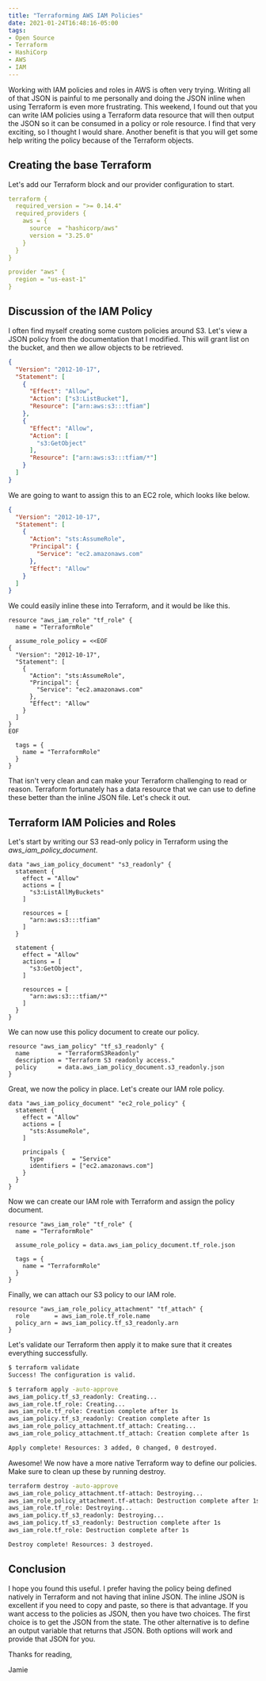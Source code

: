```yaml
---
title: "Terraforming AWS IAM Policies"
date: 2021-01-24T16:48:16-05:00
tags:
- Open Source
- Terraform
- HashiCorp
- AWS
- IAM
---
```


Working with IAM policies and roles in AWS is often very trying. Writing all of that JSON is painful to me personally and doing the JSON inline when using Terraform is even more frustrating. This weekend, I found out that you can write IAM policies using a Terraform data resource that will then output the JSON so it can be consumed in a policy or role resource. I find that very exciting, so I thought I would share. Another benefit is that you will get some help writing the policy because of the Terraform objects.

## Creating the base Terraform

Let's add our Terraform block and our provider configuration to start.

```YAML
terraform {
  required_version = ">= 0.14.4"
  required_providers {
    aws = {
      source  = "hashicorp/aws"
      version = "3.25.0"
    }
  }
}

provider "aws" {
  region = "us-east-1"
}
```

## Discussion of the IAM Policy

I often find myself creating some custom policies around S3. Let's view a JSON policy from the documentation that I modified. This will grant list on the bucket, and then we allow objects to be retrieved.

```JSON
{
  "Version": "2012-10-17",
  "Statement": [
    {
      "Effect": "Allow",
      "Action": ["s3:ListBucket"],
      "Resource": ["arn:aws:s3:::tfiam"]
    },
    {
      "Effect": "Allow",
      "Action": [
        "s3:GetObject"
      ],
      "Resource": ["arn:aws:s3:::tfiam/*"]
    }
  ]
}
```

We are going to want to assign this to an EC2 role, which looks like below.

```JSON
{
  "Version": "2012-10-17",
  "Statement": [
    {
      "Action": "sts:AssumeRole",
      "Principal": {
        "Service": "ec2.amazonaws.com"
      },
      "Effect": "Allow"
    }
  ]
}
```

We could easily inline these into Terraform, and it would be like this.

```HCL
resource "aws_iam_role" "tf_role" {
  name = "TerraformRole"

  assume_role_policy = <<EOF
{
  "Version": "2012-10-17",
  "Statement": [
    {
      "Action": "sts:AssumeRole",
      "Principal": {
        "Service": "ec2.amazonaws.com"
      },
      "Effect": "Allow"
    }
  ]
}
EOF

  tags = {
    name = "TerraformRole"
  }
}
```

That isn't very clean and can make your Terraform challenging to read or reason. Terraform fortunately has a data resource that we can use to define these better than the inline JSON file. Let's check it out.

## Terraform IAM Policies and Roles

Let's start by writing our S3 read-only policy in Terraform using the *aws_iam_policy_document*.

```HCL
data "aws_iam_policy_document" "s3_readonly" {
  statement {
    effect = "Allow"
    actions = [
      "s3:ListAllMyBuckets"
    ]

    resources = [
      "arn:aws:s3:::tfiam"
    ]
  }

  statement {
    effect = "Allow"
    actions = [
      "s3:GetObject",
    ]

    resources = [
      "arn:aws:s3:::tfiam/*"
    ]
  }
}
```

We can now use this policy document to create our policy.

```HCL
resource "aws_iam_policy" "tf_s3_readonly" {
  name        = "TerraformS3Readonly"
  description = "Terraform S3 readonly access."
  policy      = data.aws_iam_policy_document.s3_readonly.json
}
```

Great, we now the policy in place. Let's create our IAM role policy.

```HCL
data "aws_iam_policy_document" "ec2_role_policy" {
  statement {
    effect = "Allow"
    actions = [
      "sts:AssumeRole",
    ]

    principals {
      type        = "Service"
      identifiers = ["ec2.amazonaws.com"]
    }
  }
}
```

Now we can create our IAM role with Terraform and assign the policy document.

```HCL
resource "aws_iam_role" "tf_role" {
  name = "TerraformRole"

  assume_role_policy = data.aws_iam_policy_document.tf_role.json

  tags = {
    name = "TerraformRole"
  }
}
```

Finally, we can attach our S3 policy to our IAM role.

```HCL
resource "aws_iam_role_policy_attachment" "tf_attach" {
  role       = aws_iam_role.tf_role.name
  policy_arn = aws_iam_policy.tf_s3_readonly.arn
}
```

Let's validate our Terraform then apply it to make sure that it creates everything successfully.

```Bash
$ terraform validate
Success! The configuration is valid.

$ terraform apply -auto-approve
aws_iam_policy.tf_s3_readonly: Creating...
aws_iam_role.tf_role: Creating...
aws_iam_role.tf_role: Creation complete after 1s
aws_iam_policy.tf_s3_readonly: Creation complete after 1s
aws_iam_role_policy_attachment.tf_attach: Creating...
aws_iam_role_policy_attachment.tf_attach: Creation complete after 1s

Apply complete! Resources: 3 added, 0 changed, 0 destroyed.
```

Awesome! We now have a more native Terraform way to define our policies. Make sure to clean up these by running destroy.

```Bash
terraform destroy -auto-approve
aws_iam_role_policy_attachment.tf-attach: Destroying...
aws_iam_role_policy_attachment.tf-attach: Destruction complete after 1s
aws_iam_role.tf_role: Destroying...
aws_iam_policy.tf_s3_readonly: Destroying...
aws_iam_policy.tf_s3_readonly: Destruction complete after 1s
aws_iam_role.tf_role: Destruction complete after 1s

Destroy complete! Resources: 3 destroyed.
```

## Conclusion

I hope you found this useful. I prefer having the policy being defined natively in Terraform and not having that inline JSON. The inline JSON is excellent if you need to copy and paste, so there is that advantage. If you want access to the policies as JSON, then you have two choices. The first choice is to get the JSON from the state. The other alternative is to define an output variable that returns that JSON. Both options will work and provide that JSON for you. 

Thanks for reading,

Jamie
